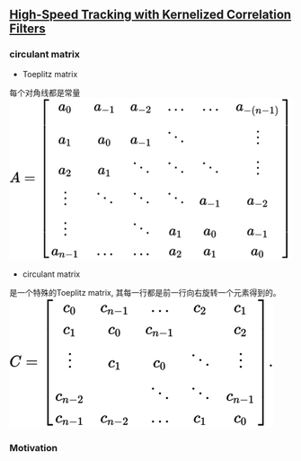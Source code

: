 ## [High-Speed Tracking with Kernelized Correlation Filters]()

### circulant matrix

* Toeplitz matrix

每个对角线都是常量
![toeplitz](toeplitz.svg "toeplitz")

* circulant matrix

是一个特殊的Toeplitz matrix, 其每一行都是前一行向右旋转一个元素得到的。
![circulant](circulant.svg "circulant")

### Motivation


